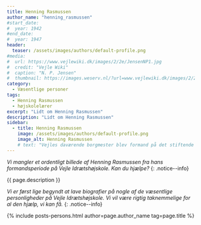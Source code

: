 ```yaml
---
title: Henning Rasmussen
author_name: "henning_rasmussen"
#start_date:
#  year: 1942
#end_date:
#  year: 1947
header:
  teaser: /assets/images/authors/default-profile.png
#media:
#  url: https://www.vejlewiki.dk/images/2/2e/JensenNP1.jpg
#  credit: "Vejle Wiki"
#  caption: "N. P. Jensen"
#  thumbnail: https://images.weserv.nl/?url=www.vejlewiki.dk/images/2/2e/JensenNP1.jpg&w=100
category:
  - Væsentlige personer
tags:
  - Henning Rasmussen
  - højskolelærer
excerpt: "Lidt om Henning Rasmussen"
description: "Lidt om Henning Rasmussen"
sidebar:
  - title: Henning Rasmussen
    image: /assets/images/authors/default-profile.png
    image_alt: Henning Rasmussen
    # text: "Vejles daværende borgmester blev formand på det stiftende møde for Den Jyske Idrætshøjskole i 1942 og var formand indtil 1947."
---
```


_Vi mangler et ordentligt billede af Henning Rasmussen fra hans formandsperiode på Vejle Idrætshøjskole. Kan du hjælpe?_
{: .notice--info}

{{ page.description }}

_Vi er først lige begyndt at lave biografier på nogle af de væsentlige personligheder på Vejle Idrætshøjskole. Vi vil være rigtig taknemmelige for al den hjælp, vi kan få._
{: .notice--info}

{% include posts-persons.html author=page.author_name tag=page.title %}
